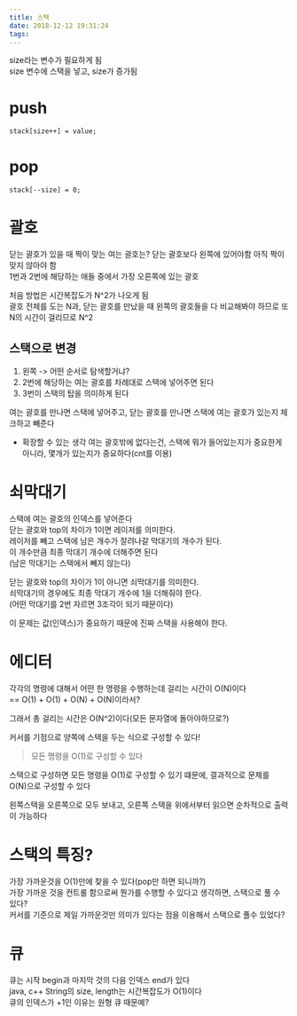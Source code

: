 ```yaml
---
title: 스택
date: 2018-12-12 19:31:24
tags:
---
```


size라는 변수가 필요하게 됨  
size 변수에 스택을 넣고, size가 증가됨  

# push
```
stack[size++] = value;
```

# pop
```
stack[--size] = 0;
```

# 괄호
닫는 괄호가 있을 때 짝이 맞는 여는 괄호는?
닫는 괄호보다 왼쪽에 있어야함
아직 짝이 맞지 않아야 함  
1번과 2번에 해당하는 애들 중에서 가장 오른쪽에 있는 괄호  

처음 방법은 시간복잡도가 N^2가 나오게 됨  
괄호 전체를 도는 N과, 닫는 괄호를 만났을 때 왼쪽의 괄호들을 다 비교해봐야 하므로 또 N의 시간이 걸리므로 N^2  

## 스택으로 변경
1. 왼쪽 -> 어떤 순서로 탐색할거냐?  
1. 2번에 해당하는 여는 괄호를 차례대로 스택에 넣어주면 된다  
1. 3번이 스택의 탑을 의미하게 된다  

여는 괄호를 만나면 스택에 넣어주고, 닫는 괄호를 만나면 스택에 여는 괄호가 있는지 체크하고 빼준다  

- 확장할 수 있는 생각
여는 괄호밖에 없다는건, 스택에 뭐가 들어있는지가 중요한게 아니라, 몇개가 있는지가 중요하다(cnt를 이용)  

# 쇠막대기
스택에 여는 괄호의 인덱스를 넣어준다  
닫는 괄호와 top의 차이가 1이면 레이저를 의미한다.  
레이저를 빼고 스택에 남은 개수가 잘려나갈 막대기의 개수가 된다.  
이 개수만큼 최종 막대기 개수에 더해주면 된다  
(남은 막대기는 스택에서 빼지 않는다)  

닫는 괄호와 top의 차이가 1이 아니면 쇠막대기를 의미한다.  
쇠막대기의 경우에도 최종 막대기 개수에 1을 더해줘야 한다.  
(어떤 막대기를 2번 자르면 3조각이 되기 때문이다)  

이 문제는 값(인덱스)가 중요하기 때문에 진짜 스택을 사용해야 한다.  

# 에디터
각각의 명령에 대해서 어떤 한 명령을 수행하는데 걸리는 시간이 O(N)이다  
== O(1) + O(1) + O(N) + O(N)이라서?  

그래서 총 걸리는 시간은 O(N^2)이다(모든 문자열에 돌아야하므로?)  

커서를 기점으로 양쪽에 스택을 두는 식으로 구성할 수 있다!  
> 모든 명령을 O(1)로 구성할 수 있다  

스택으로 구성하면 모든 명령을 O(1)로 구성할 수 있기 떄문에, 결과적으로 문제를 O(N)으로 구성할 수 있다  

왼쪽스택을 오른쪽으로 모두 보내고, 오른쪽 스택을 위에서부터 읽으면 순차적으로 출력이 가능하다  

# 스택의 특징?
가장 가까운것을 O(1)만에 찾을 수 있다(pop만 하면 되니까?)  
가장 가까운 것을 컨트롤 함으로써 뭔가를 수행할 수 있다고 생각하면, 스택으로 풀 수 있다?  
커서를 기준으로 제일 가까운것만 의미가 있다는 점을 이용해서 스택으로 풀수 있었다?  


# 큐
큐는 시작 begin과 마지막 것의 다음 인덱스 end가 있다  
java, c++ String의 size, length는 시간복잡도가 O(1)이다  
큐의 인덱스가 +1인 이유는 원형 큐 때문예?  

<!-- more -->